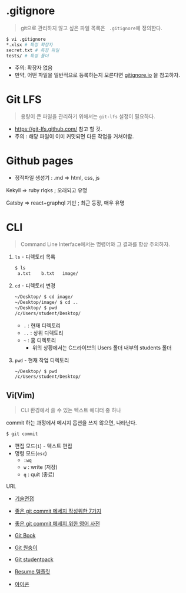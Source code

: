 # .gitignore

> git으로 관리하지 않고 싶은 파일 목록은 ` .gitignore`에 정의한다.

``` bash
$ vi .gitignore
*.xlsx # 특정 확장자
secret.txt # 특정 파일
tests/ # 특정 폴더
```

* 주의: 확장자 없음
* 만약, 어떤 파일을 일반적으로 등록하는지 모른다면 [gitignore.io](https://www.gitignore.io) 을 참고하자.



# Git LFS

> 용량이 큰 파일을 관리하기 위해서는 `git-lfs` 설정이 필요하다.

- https://git-lfs.github.com/ 참고 할 것.
- 주의 : 해당 파일이 이미 커밋되면 다른 작업을 거쳐야함.



# Github pages

- 정적파일 생성기 : .md => html, css, js

Kekyll => ruby rlqks ; 오래되고 유명

Gatsby => react+graphql 기반 ; 최근 등장, 매우 유명



# CLI

> Command Line Interface에서는 명령어와 그 결과를 항상 주의하자.

1. `ls` - 디렉토리 목록

   ```bash
   $ ls
    a.txt    b.txt   image/
   ```

2. `cd` - 디렉토리 변경

   ```bash
   ~/Desktop/ $ cd image/
   ~/Desktop/image/ $ cd ..
   ~/Desktop/ $ pwd
   /c/Users/student/Desktop/
   ```

   * `.` : 현재 디렉토리
   * `..` : 상위 디렉토리
   * `~` : 홈 디렉토리
     * 위의 상황에서는 C드라이브의 Users 폴더 내부의 students 폴더

3. `pwd` - 현재 작업 디렉토리

   ```bash
   ~/Desktop/ $ pwd
   /c/Users/student/Desktop/
   ```

## Vi(Vim)

> CLI 환경에서 쓸 수 있는 텍스트 에디터 중 하나

commit 하는 과정에서 메시지 옵션을 쓰지 않으면, 나타난다.

```bash
$ git commit
```

* 편집 모드(`i`) - 텍스트 편집
* 명령 모드(`esc`)
  * `:wq`
  * `w` : write (저장)
  * `q` : quit (종료)



URL

* [기술면접](https://github.com/JaeYeopHan/Interview_Question_for_Beginner )
* [좋은 git commit 메세지 작성위한 7가지](https://meetup.toast.com/posts/106)
* [좋은 git commit 메세지 위한 영어 사전](https://blog.ull.im/engineering/2019/03/10/logs-on-git.html)

* [Git Book](https://git-scm.com/book/ko/v2)
* [Git 원숭이](https://backlog.com/git-tutorial/kr/intro/intro1_1.html)
* [Git studentpack](https://education.github.com/pack)

* [Resume 템플릿](https://startbootstrap.com/themes/resume/)
* [아이콘](https://fontawesome.com/) 